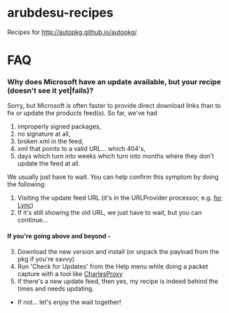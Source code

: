 # arubdesu-recipes
Recipes for http://autopkg.github.io/autopkg/

# FAQ

### Why does Microsoft have an update available, but your recipe (doesn't see it yet|fails)?

Sorry, but Microsoft is often faster to provide direct download links than to fix or update the products feed(s). So far, we've had

1. improperly signed packages,
2. no signature at all,
3. broken xml in the feed,
4. xml that points to a valid URL... which 404's,
5. days which turn into weeks which turn into months where they don't update the feed at all.

We usually just have to wait. You can help confirm this symptom by doing the following:

1. Visiting the update feed URL (it's in the URLProvider processor, e.g. [for Lync](http://www.microsoft.com/mac/autoupdate/0409UCCP14.xml))
2. If it's still showing the old URL, we just have to wait, but you can continue...
#### If you're going above and beyond -
3. Download the new version and install (or unpack the payload from the pkg if you're savvy)
4. Run 'Check for Updates' from the Help menu while doing a packet capture with a tool like [CharlesProxy](http://www.charlesproxy.com)
5. If there's a new update feed, then yes, my recipe is indeed behind the times and needs updating.
 - If not... let's enjoy the wait together!

